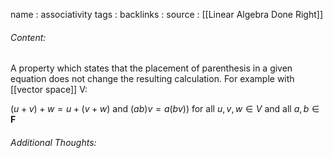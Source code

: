 name : associativity
tags : 
backlinks : 
source : [[Linear Algebra Done Right]]

###### Content:
A property which states that the placement of parenthesis in a given equation does not change the resulting calculation.
For example with [[vector space]] V:

$(u+v) + w = u+(v+w)$ and $(ab)v = a(bv))$ for all $u,v,w \in V$ and all $a,b \in \textbf{F}$


###### Additional Thoughts:

